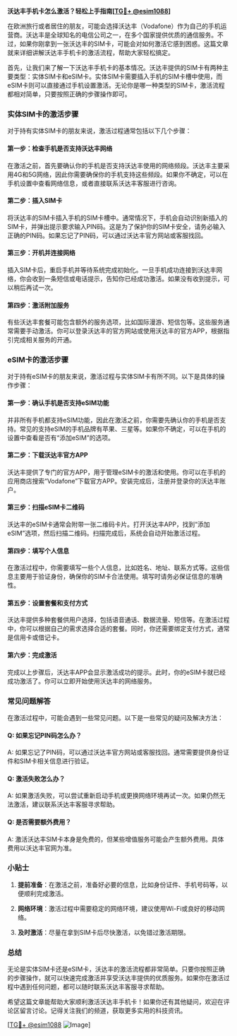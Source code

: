 **沃达丰手机卡怎么激活？轻松上手指南[[TG💪+ @esim1088](https://t.me/s/esim1088)]**

在欧洲旅行或者居住的朋友，可能会选择沃达丰（Vodafone）作为自己的手机运营商。沃达丰是全球知名的电信公司之一，在多个国家提供优质的通信服务。不过，如果你刚拿到一张沃达丰的SIM卡，可能会对如何激活它感到困惑。这篇文章就来详细讲解沃达丰手机卡的激活流程，帮助大家轻松搞定。

首先，让我们来了解一下沃达丰手机卡的基本情况。沃达丰提供的SIM卡有两种主要类型：实体SIM卡和eSIM卡。实体SIM卡需要插入手机的SIM卡槽中使用，而eSIM卡则可以直接通过手机设置激活。无论你是哪一种类型的SIM卡，激活流程都相对简单，只要按照正确的步骤操作即可。

### 实体SIM卡的激活步骤

对于持有实体SIM卡的朋友来说，激活过程通常包括以下几个步骤：

#### 第一步：检查手机是否支持沃达丰网络
在激活之前，首先要确认你的手机是否支持沃达丰使用的网络频段。沃达丰主要采用4G和5G网络，因此你需要确保你的手机支持这些频段。如果你不确定，可以在手机设置中查看网络信息，或者直接联系沃达丰客服进行咨询。

#### 第二步：插入SIM卡
将沃达丰的SIM卡插入手机的SIM卡槽中。通常情况下，手机会自动识别新插入的SIM卡，并弹出提示要求输入PIN码。这是为了保护你的SIM卡安全，请务必输入正确的PIN码。如果忘记了PIN码，可以通过沃达丰官方网站或客服找回。

#### 第三步：开机并连接网络
插入SIM卡后，重启手机并等待系统完成初始化。一旦手机成功连接到沃达丰网络，你会收到一条短信或电话提示，告知你已经成功激活。如果没有收到提示，可以稍后再试一次。

#### 第四步：激活附加服务
有些沃达丰套餐可能包含额外的服务选项，比如国际漫游、短信包等。这些服务通常需要手动激活。你可以登录沃达丰的官方网站或使用沃达丰的官方APP，根据指引完成相关服务的开通。

### eSIM卡的激活步骤

对于持有eSIM卡的朋友来说，激活过程与实体SIM卡有所不同。以下是具体的操作步骤：

#### 第一步：确认手机是否支持eSIM功能
并非所有手机都支持eSIM功能，因此在激活之前，你需要先确认你的手机是否支持。常见的支持eSIM的手机品牌有苹果、三星等。如果你不确定，可以在手机的设置中查看是否有“添加eSIM”的选项。

#### 第二步：下载沃达丰官方APP
沃达丰提供了专门的官方APP，用于管理eSIM卡的激活和使用。你可以在手机的应用商店搜索“Vodafone”下载官方APP。安装完成后，注册并登录你的沃达丰账户。

#### 第三步：扫描eSIM卡二维码
沃达丰的eSIM卡通常会附带一张二维码卡片。打开沃达丰APP，找到“添加eSIM”选项，然后扫描二维码。扫描完成后，系统会自动开始激活过程。

#### 第四步：填写个人信息
在激活过程中，你需要填写一些个人信息，比如姓名、地址、联系方式等。这些信息主要用于验证身份，确保你的SIM卡合法使用。填写时请务必保证信息的准确性。

#### 第五步：设置套餐和支付方式
沃达丰提供多种套餐供用户选择，包括语音通话、数据流量、短信等。在激活过程中，你可以根据自己的需求选择合适的套餐。同时，你还需要绑定支付方式，通常是信用卡或借记卡。

#### 第六步：完成激活
完成以上步骤后，沃达丰APP会显示激活成功的提示。此时，你的eSIM卡就已经成功激活了。你可以立即开始使用沃达丰的网络服务。

### 常见问题解答

在激活过程中，可能会遇到一些常见问题。以下是一些常见的疑问及解决方法：

#### Q: 如果忘记PIN码怎么办？
A: 如果忘记了PIN码，可以通过沃达丰官方网站或客服找回。通常需要提供身份证件和SIM卡相关信息进行验证。

#### Q: 激活失败怎么办？
A: 如果激活失败，可以尝试重新启动手机或更换网络环境再试一次。如果仍然无法激活，建议联系沃达丰客服寻求帮助。

#### Q: 是否需要额外费用？
A: 激活沃达丰SIM卡本身是免费的，但某些增值服务可能会产生额外费用。具体费用以沃达丰官网为准。

### 小贴士

1. **提前准备**：在激活之前，准备好必要的信息，比如身份证件、手机号码等，以便顺利完成激活。
   
2. **网络环境**：激活过程中需要稳定的网络环境，建议使用Wi-Fi或良好的移动网络。

3. **及时激活**：尽量在拿到SIM卡后尽快激活，以免错过激活期限。

### 总结

无论是实体SIM卡还是eSIM卡，沃达丰的激活流程都非常简单。只要你按照正确的步骤操作，就可以快速完成激活并享受沃达丰提供的优质服务。如果你在激活过程中遇到任何问题，都可以随时联系沃达丰客服寻求帮助。

希望这篇文章能帮助大家顺利激活沃达丰手机卡！如果你还有其他疑问，欢迎在评论区留言讨论。记得关注我们的频道，获取更多实用的科技资讯。

[[TG💪+ @esim1088](https://t.me/s/esim1088) ![Image](https://i.postimg.cc/4NQfJmqS/Snipaste-2025-05-13-00-14-12.png)]